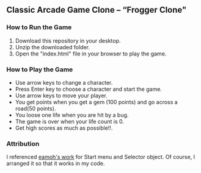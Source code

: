 ## Classic Arcade Game Clone – “Frogger Clone"

### How to Run the Game

1. Download this repository in your desktop.
2. Unzip the downloaded folder. 
3. Open the "index.html" file in your browser to play the game.


### How to Play the Game

* Use arrow keys to change a character.
* Press Enter key to choose a character and start the game.
* Use arrow keys to move your player.
* You get points when you get a gem (100 points) and go across a road(50 points).
* You loose one life when you are hit by a bug.
* The game is over when your life count is 0.
* Get high scores as much as possible!!.

### Attribution
I referenced [eamoh's work](https://github.com/eamoh/frontend-nanodegree-arcade-game)
for Start menu and Selector object. Of course, I arranged it so that it works in my code.
